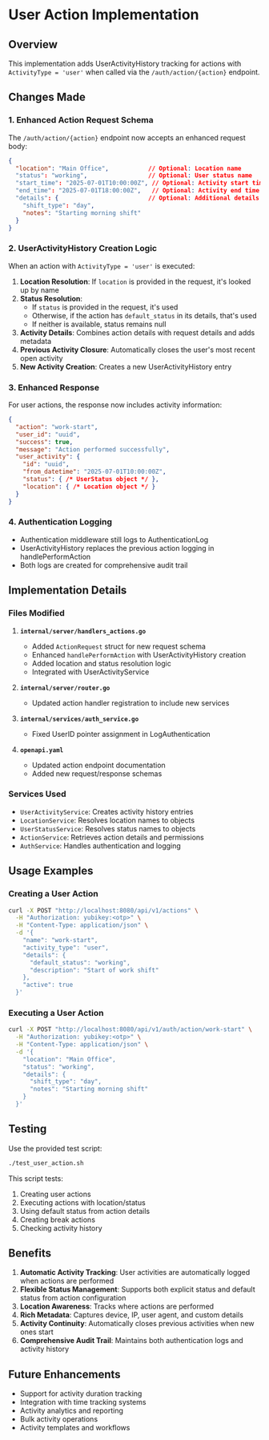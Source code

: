 # User Action Implementation

## Overview

This implementation adds UserActivityHistory tracking for actions with `ActivityType = 'user'` when called via the `/auth/action/{action}` endpoint.

## Changes Made

### 1. Enhanced Action Request Schema

The `/auth/action/{action}` endpoint now accepts an enhanced request body:

```json
{
  "location": "Main Office",           // Optional: Location name
  "status": "working",                 // Optional: User status name
  "start_time": "2025-07-01T10:00:00Z", // Optional: Activity start time
  "end_time": "2025-07-01T18:00:00Z",   // Optional: Activity end time
  "details": {                         // Optional: Additional details
    "shift_type": "day",
    "notes": "Starting morning shift"
  }
}
```

### 2. UserActivityHistory Creation Logic

When an action with `ActivityType = 'user'` is executed:

1. **Location Resolution**: If `location` is provided in the request, it's looked up by name
2. **Status Resolution**: 
   - If `status` is provided in the request, it's used
   - Otherwise, if the action has `default_status` in its details, that's used
   - If neither is available, status remains null
3. **Activity Details**: Combines action details with request details and adds metadata
4. **Previous Activity Closure**: Automatically closes the user's most recent open activity
5. **New Activity Creation**: Creates a new UserActivityHistory entry

### 3. Enhanced Response

For user actions, the response now includes activity information:

```json
{
  "action": "work-start",
  "user_id": "uuid",
  "success": true,
  "message": "Action performed successfully",
  "user_activity": {
    "id": "uuid",
    "from_datetime": "2025-07-01T10:00:00Z",
    "status": { /* UserStatus object */ },
    "location": { /* Location object */ }
  }
}
```

### 4. Authentication Logging

- Authentication middleware still logs to AuthenticationLog
- UserActivityHistory replaces the previous action logging in handlePerformAction
- Both logs are created for comprehensive audit trail

## Implementation Details

### Files Modified

1. **`internal/server/handlers_actions.go`**
   - Added `ActionRequest` struct for new request schema
   - Enhanced `handlePerformAction` with UserActivityHistory creation
   - Added location and status resolution logic
   - Integrated with UserActivityService

2. **`internal/server/router.go`**
   - Updated action handler registration to include new services

3. **`internal/services/auth_service.go`**
   - Fixed UserID pointer assignment in LogAuthentication

4. **`openapi.yaml`**
   - Updated action endpoint documentation
   - Added new request/response schemas

### Services Used

- `UserActivityService`: Creates activity history entries
- `LocationService`: Resolves location names to objects
- `UserStatusService`: Resolves status names to objects
- `ActionService`: Retrieves action details and permissions
- `AuthService`: Handles authentication and logging

## Usage Examples

### Creating a User Action

```bash
curl -X POST "http://localhost:8080/api/v1/actions" \
  -H "Authorization: yubikey:<otp>" \
  -H "Content-Type: application/json" \
  -d '{
    "name": "work-start",
    "activity_type": "user",
    "details": {
      "default_status": "working",
      "description": "Start of work shift"
    },
    "active": true
  }'
```

### Executing a User Action

```bash
curl -X POST "http://localhost:8080/api/v1/auth/action/work-start" \
  -H "Authorization: yubikey:<otp>" \
  -H "Content-Type: application/json" \
  -d '{
    "location": "Main Office",
    "status": "working",
    "details": {
      "shift_type": "day",
      "notes": "Starting morning shift"
    }
  }'
```

## Testing

Use the provided test script:

```bash
./test_user_action.sh
```

This script tests:
1. Creating user actions
2. Executing actions with location/status
3. Using default status from action details
4. Creating break actions
5. Checking activity history

## Benefits

1. **Automatic Activity Tracking**: User activities are automatically logged when actions are performed
2. **Flexible Status Management**: Supports both explicit status and default status from action configuration
3. **Location Awareness**: Tracks where actions are performed
4. **Rich Metadata**: Captures device, IP, user agent, and custom details
5. **Activity Continuity**: Automatically closes previous activities when new ones start
6. **Comprehensive Audit Trail**: Maintains both authentication logs and activity history

## Future Enhancements

- Support for activity duration tracking
- Integration with time tracking systems
- Activity analytics and reporting
- Bulk activity operations
- Activity templates and workflows 